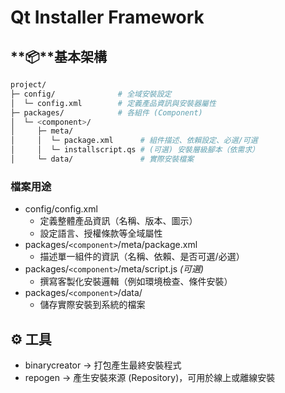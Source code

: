# Qt Installer Framework

## **📦**基本架構

```bash
project/
├─ config/              # 全域安裝設定
│  └─ config.xml        # 定義產品資訊與安裝器屬性
├─ packages/            # 各組件 (Component)
│  └─ <component>/ 
│     ├─ meta/          
│     │  └─ package.xml      # 組件描述、依賴設定、必選/可選
│     │  └─ installscript.qs # (可選) 安裝層級腳本（依需求）
│     └─ data/               # 實際安裝檔案
```

### 檔案用途

- config/config.xml
    - 定義整體產品資訊（名稱、版本、圖示）
    - 設定語言、授權條款等全域屬性
- packages/`<component>`/meta/package.xml
    - 描述單一組件的資訊（名稱、依賴、是否可選/必選）
- packages/`<component>`/meta/script.js *(可選)*
    - 撰寫客製化安裝邏輯（例如環境檢查、條件安裝）
- packages/`<component>`/data/
    - 儲存實際安裝到系統的檔案

## ⚙️ 工具

- binarycreator → 打包產生最終安裝程式
- repogen → 產生安裝來源 (Repository)，可用於線上或離線安裝